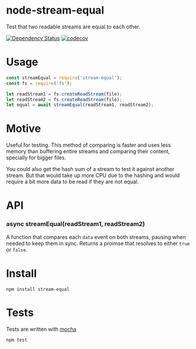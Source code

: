# node-stream-equal

Test that two readable streams are equal to each other.

[![Dependency Status](https://david-dm.org/fent/node-stream-equal.svg)](https://david-dm.org/fent/node-stream-equal)
[![codecov](https://codecov.io/gh/fent/node-stream-equal/branch/master/graph/badge.svg)](https://codecov.io/gh/fent/node-stream-equal)

# Usage

```js
const streamEqual = require('stream-equal');
const fs = require('fs');

let readStream1 = fs.createReadStream(file);
let readStream2 = fs.createReadStream(file);
let equal = await streamEqual(readStream1, readStream2);
```


# Motive
Useful for testing. This method of comparing is faster and uses less memory than buffering entire streams and comparing their content, specially for bigger files.

You could also get the hash sum of a stream to test it against another stream. But that would take up more CPU due to the hashing and would require a bit more data to be read if they are not equal.


# API
### async streamEqual(readStream1, readStream2)

A function that compares each `data` event on both streams, pausing when needed to keep them in sync. Returns a proimse that resolves to either `true` or `false`.


# Install

    npm install stream-equal


# Tests
Tests are written with [mocha](https://mochajs.org)

```bash
npm test
```
